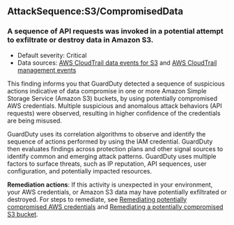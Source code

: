AttackSequence:S3/CompromisedData
---------------------------------

### A sequence of API requests was invoked in a potential attempt to exfiltrate or destroy data in Amazon S3.

* Default severity: Critical
* Data sources: [AWS CloudTrail data events for S3](https://docs.aws.amazon.com/guardduty/latest/ug/s3-protection.html#guardduty_s3dataplane) and [AWS CloudTrail management events](./guardduty_data-sources.html#guardduty_controlplane)

This finding informs you that GuardDuty detected a sequence of suspicious actions indicative of data compromise in one or more Amazon Simple Storage Service (Amazon S3) buckets, by using potentially compromised AWS credentials. Multiple suspicious and anomalous attack behaviors (API requests) were observed, resulting in higher confidence of the credentials are being misused.

GuardDuty uses its correlation algorithms to observe and identify the sequence of actions performed by using the IAM credential. GuardDuty then evaluates findings across protection plans and other signal sources to identify common and emerging attack patterns. GuardDuty uses multiple factors to surface threats, such as IP reputation, API sequences, user configuration, and potentially impacted resources.

**Remediation actions**: If this activity is unexpected in your environment, your AWS credentials, or Amazon S3 data may have potentially exfiltrated or destroyed. For steps to remediate, see [Remediating potentially compromised AWS credentials](https://docs.aws.amazon.com/guardduty/latest/ug/compromised-creds.html) and [Remediating a potentially compromised S3 bucket](./compromised-s3.html).